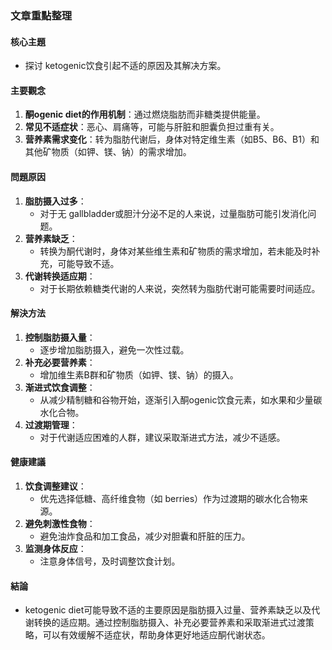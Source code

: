 ### 文章重點整理

#### 核心主題
- 探讨 ketogenic饮食引起不适的原因及其解决方案。

#### 主要觀念
1. **酮ogenic diet的作用机制**：通过燃烧脂肪而非糖类提供能量。
2. **常见不适症状**：恶心、肩痛等，可能与肝脏和胆囊负担过重有关。
3. **营养素需求变化**：转为脂肪代谢后，身体对特定维生素（如B5、B6、B1）和其他矿物质（如钾、镁、钠）的需求增加。

#### 問題原因
1. **脂肪摄入过多**：
   - 对于无 gallbladder或胆汁分泌不足的人来说，过量脂肪可能引发消化问题。
2. **营养素缺乏**：
   - 转换为酮代谢时，身体对某些维生素和矿物质的需求增加，若未能及时补充，可能导致不适。
3. **代谢转换适应期**：
   - 对于长期依赖糖类代谢的人来说，突然转为脂肪代谢可能需要时间适应。

#### 解決方法
1. **控制脂肪摄入量**：
   - 逐步增加脂肪摄入，避免一次性过载。
2. **补充必要营养素**：
   - 增加维生素B群和矿物质（如钾、镁、钠）的摄入。
3. **渐进式饮食调整**：
   - 从减少精制糖和谷物开始，逐渐引入酮ogenic饮食元素，如水果和少量碳水化合物。
4. **过渡期管理**：
   - 对于代谢适应困难的人群，建议采取渐进式方法，减少不适感。

#### 健康建議
1. **饮食调整建议**：
   - 优先选择低糖、高纤维食物（如 berries）作为过渡期的碳水化合物来源。
2. **避免刺激性食物**：
   - 避免油炸食品和加工食品，减少对胆囊和肝脏的压力。
3. **监测身体反应**：
   - 注意身体信号，及时调整饮食计划。

#### 結論
- ketogenic diet可能导致不适的主要原因是脂肪摄入过量、营养素缺乏以及代谢转换的适应期。通过控制脂肪摄入、补充必要营养素和采取渐进式过渡策略，可以有效缓解不适症状，帮助身体更好地适应酮代谢状态。